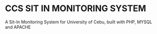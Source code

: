 # CCS SIT IN MONITORING SYSTEM

A Sit-In Monitoring System for University of Cebu, built with PHP, MYSQL and APACHE
